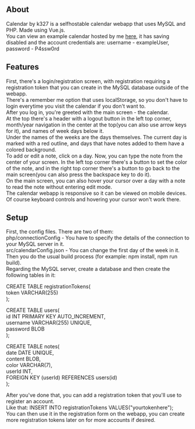 ## About
Calendar by k327 is a selfhostable calendar webapp that uses MySQL and PHP. Made using Vue.js.  
You can view an example calendar hosted by me [here](https://example-calendar.k327.eu), it has saving disabled and the account credentials are: username - exampleUser, password - P4ssw0rd

## Features
First, there's a login/registration screen, with registration requiring a registration token that you can create in the MySQL database outside of the webapp.  
There's a remember me option that uses localStorage, so you don't have to login everytime you visit the calendar if you don't want to.  
After you log in, you're greeted with the main screen - the calendar.  
At the top there's a header with a logout button in the left top corner, month/year navigation in the center at the top(you can also use arrow keys for it), and names of week days below it.  
Under the names of the weeks are the days themselves. The current day is marked with a red outline, and days that have notes added to them have a colored background.  
To add or edit a note, click on a day. Now, you can type the note from the center of your screen. In the left top corner there's a button to set the color of the note, and in the right top corner there's a button to go back to the main screen(you can also press the backspace key to do it).  
On the main screen, you can also hover your cursor over a day with a note to read the note without entering edit mode.  
The calendar webapp is responsive so it can be viewed on mobile devices. Of course keyboard controls and hovering your cursor won't work there.

## Setup
First, the config files. There are two of them:  
php/connectionConfig - You have to specify the details of the connection to your MySQL server in it.  
src/calendarConfig.json - You can change the first day of the week in it.  
Then you do the usual build process (for example: npm install, npm run build).  
Regarding the MySQL server, create a database and then create the following tables in it:  
  
CREATE TABLE registrationTokens(  
	token VARCHAR(255)  
);  
  
CREATE TABLE users(  
	id INT PRIMARY KEY AUTO_INCREMENT,  
    username VARCHAR(255) UNIQUE,  
    password BLOB  
);  
  
CREATE TABLE notes(  
	date DATE UNIQUE,  
    content BLOB,  
    color VARCHAR(7),  
    userId INT,  
    FOREIGN KEY (userId) REFERENCES users(id)  
);  
  
After you've done that, you can add a registration token that you'll use to register an account.  
Like that: INSERT INTO registrationTokens VALUES("yourtokenhere");  
You can then use it in the registration form on the webapp, you can create more registration tokens later on for more accounts if desired.